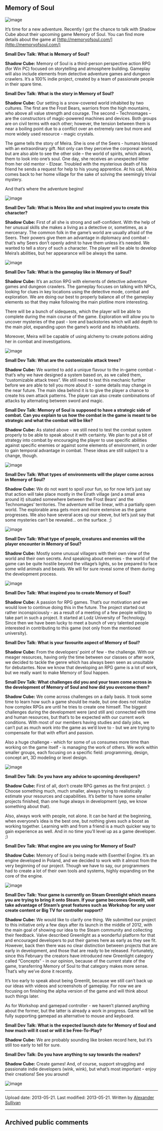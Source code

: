 ## Memory of Soul

![image](src\articleArchive\authorAlexanderSullivan\2013-05-21_MemoryOfSoul\image1.png)

It’s time for a new adventure. Recently I got the chance to talk with Shadow Cube about their upcoming game Memory of Soul. You can find more details about the game at [http://memoryofsoul.com/](http://memoryofsoul.com/)

**Small Dev Talk: What is Memory of Soul?**

**Shadow Cube:** Memory of Soul is a third-person perspective action RPG (for Win PC) focused on storytelling and atmosphere building. Gameplay will also include elements from detective adventure games and dungeon crawlers. It’s a 100% indie project, created by a team of passionate people in their spare time.

**Small Dev Talk: What is the story in Memory of Soul?**

**Shadow Cube:** Our setting is a snow-covered world inhabited by two cultures. The first are the Frost Bears, warriors from the high mountains, who above all value strength and courage. The second – Technomages – are the constructors of magic-powered machines and devices. Both groups are on civil terms with each other; however, the tension between them is near a boiling point due to a conflict over an extremely rare but more and more widely used resource - magic crystals.

The game tells the story of Meira. She is one of the Seers - humans blessed with an extraordinary gift. Not only can they perceive the corporeal world, but are also able to see the other side – the world of spirits, which allows them to look into one’s soul. One day, she receives an unexpected letter from her old mentor - Elzear. Troubled with the mysterious death of his friend he sends a request for help to his young apprentice. At his call, Meira comes back to her home village for the sake of solving the seemingly trivial mystery.

And that’s where the adventure begins!

![image](src\articleArchive\authorAlexanderSullivan\2013-05-21_MemoryOfSoul\image2.jpg)

**Small Dev Talk: What is Meira like and what inspired you to create this character?**

**Shadow Cube:** First of all she is strong and self-confident. With the help of her unusual skills she makes a living as a detective or, sometimes, as a mercenary. The common folk in the game’s world are usually afraid of the Seers. Their powers give them an advantage in diplomacy and combat - that’s why Seers don’t openly admit to have them unless it’s needed. We wanted to tell a story of such a character. The player will be able to develop Meira’s abilities, but her appearance will be always the same.

![image](src\articleArchive\authorAlexanderSullivan\2013-05-21_MemoryOfSoul\image3.jpg)

**Small Dev Talk: What is the gameplay like in Memory of Soul?**

**Shadow Cube:** It’s an action RPG with elements of detective adventure games and dungeon crawlers. The gameplay focuses on talking with NPCs, looking for clues in key locations using the detective mode, combat and exploration. We are doing our best to properly balance all of the gameplay elements so that they make following the main plotline more interesting.

There will be a bunch of sidequests, which the player will be able to complete during the main course of the game. Exploration will allow you to uncover mysteries of the past - lore and backstories which will add depth to the main plot, expanding upon the game’s world and its inhabitants.

Moreover, Meira will be capable of using alchemy to create potions aiding her in combat and investigations.

![image](src\articleArchive\authorAlexanderSullivan\2013-05-21_MemoryOfSoul\image4.jpg)

**Small Dev Talk: What are the customizable attack trees?**

**Shadow Cube:** We wanted to add a unique flavour to the in-game combat - that’s why we have designed a system based on, as we called them, “customizable attack trees”. We still need to test this mechanic further before we are able to tell you more about it - some details may change in the near future. The main idea behind it is to give the player a chance to create his own attack patterns. The player can also create combinations of attacks by alternating between sword and magic.

**Small Dev Talk: Memory of Soul is supposed to have a strategic side of combat. Can you explain to us how the combat in the game is meant to be strategic and what the combat will be like?**

**Shadow Cube:** As stated above - we still need to test the combat system properly to be able to speak about it with certainty. We plan to put a bit of strategy into combat by encouraging the player to use specific abilities against specific enemies or against some elements of environment, in order to gain temporal advantage in combat. These ideas are still subject to a change, though.

![image](src\articleArchive\authorAlexanderSullivan\2013-05-21_MemoryOfSoul\image5.jpg)

**Small Dev Talk: What types of environments will the player come across in Memory of Soul?**

**Shadow Cube:** We do not want to spoil your fun, so for now let’s just say that action will take place mostly in the Eirath village (and a small area around it) situated somewhere between the Frost Bears’ and the Technomages’ territories. The adventure will be linear, with a partially open world. The explorable area gets more and more extensive as the game progresses. We also have several aces up our sleeve, but let’s just say that some mysteries can’t be revealed… on the surface. ;)

![image](src\articleArchive\authorAlexanderSullivan\2013-05-21_MemoryOfSoul\image6.jpg)

**Small Dev Talk: What type of people, creatures and enemies will the player encounter in Memory of Soul?**

**Shadow Cube:** Mostly some unusual villagers with their own view of the world and their own secrets. And speaking about enemies - the world of the game can be quite hostile beyond the village’s lights, so be prepared to face some wild animals and beasts. We will for sure reveal some of them during the development process.

![image](src\articleArchive\authorAlexanderSullivan\2013-05-21_MemoryOfSoul\image7.jpg)

**Small Dev Talk: What inspired you to create Memory of Soul?**

**Shadow Cube:** A passion for RPG games. That’s our motivation and we would love to continue doing this in the future. The project started out rather inconspiciously - as a result of a meeting of a few people willing to take part in such a project. It started at Lodz University of Technology. Since then we have been lucky to meet a bunch of very talented people interested in contributing to this game (not only from the mentioned university).

**Small Dev Talk: What is your favourite aspect of Memory of Soul?**

**Shadow Cube:** From the developers’ point of few - the challenge. With our meager resources, having only the time between our classes or after work, we decided to tackle the genre which has always been seen as unsuitable for debutantes. Now we know that developing an RPG game is a lot of work, but we really want to make Memory of Soul happen.

**Small Dev Talk: What challenges did you and your team come across in the development of Memory of Soul and how did you overcome them?**

**Shadow Cube:** We come across challenges on a daily basis. It took some time to learn how such a game should be made, but one does not realize how complex RPGs are until he tries to create one himself. The biggest challenges during the development were (and still are) connected with time and human resources, but that’s to be expected with our current work conditions. With most of our members having studies and daily jobs, we can’t put as much work into the game as we’d love to - but we are trying to compensate for that with effort and passion.

Also a huge challenge - which for some of us consumes more time than working on the game itself - is managing the work of others. We work within smaller groups, each focusing on a specific field: programming, design, concept art, 3D modeling or level design.

![image](src\articleArchive\authorAlexanderSullivan\2013-05-21_MemoryOfSoul\image8.jpg)

**Small Dev Talk: Do you have any advice to upcoming developers?**

**Shadow Cube:** First of all, don’t create RPG games as the first project. :) Choose something much, much smaller, always trying to realistically estimate your resources and capabilities. It’s better to have some smaller projects finished, than one huge always in development (yep, we know something about that).

Also, always work with people, not alone. It can be hard at the beginning, when everyone’s idea is the best one, but nothing gives such a boost as working together. Learning with and from a friend is a much quicker way to gain experience as well. And in no time you’ll level up as a game developer. ;)

**Small Dev Talk: What engine are you using for Memory of Soul?**

**Shadow Cube:** Memory of Soul is being made with Esenthel Engine. It’s an engine developed in Poland, and we decided to work with it almost from the very beginning of our project. Though we have to say, our programmers had to create a lot of their own tools and systems, highly expanding on the core of the engine.

![image](src\articleArchive\authorAlexanderSullivan\2013-05-21_MemoryOfSoul\image9.jpg)

**Small Dev Talk: Your game is currently on Steam Greenlight which means you are trying to bring it onto Steam. If your game becomes Greenlit, will take advantage of Steam’s great features such as Workshop for any user create content or Big TV for controller support?**

**Shadow Cube:** We would like to clarify one thing. We submitted our project to this initiative only a few days after its launch in the middle of 2012, with the main goal of showing our idea to the Steam community and collecting their feedback. Valve described Greenlight as a wonderful platform for that and encouraged developers to put their games here as early as they see fit. However, back then there was no clear distinction between projects that are early in development, and those that are ready to be released. Fortunately, since this February the creators have introduced new Greenlight category called “Concepts” - in our opinion, because of the current state of the game, transferring Memory of Soul to that category makes more sense. That’s why we’ve done it recently.

It’s too early to speak about being Greenlit, because we still can’t back up our ideas with videos and screenshots of gameplay. For now we are focusing on finishing the alpha version of the game and will think about such things later.

As for Workshop and gamepad controller - we haven’t planned anything about the former, but the latter is already a work in progress. Game will be fully supporting gamepad as alternative to mouse and keyboard.

**Small Dev Talk: What is the expected launch date for Memory of Soul and how much will it cost or will it be Free-To-Play?**

**Shadow Cube:** We are probably sounding like broken record here, but it’s still too early to tell for sure.

**Small Dev Talk: Do you have anything to say towards the readers?**

**Shadow Cube:** Create games! And, of course, support struggling and passionate indie developers (wink, wink), but what’s most important - enjoy their creations! See you around!

![image](src\articleArchive\authorAlexanderSullivan\2013-05-21_MemoryOfSoul\image10.jpg)

---

Upload date: 2013-05-21. Last modified: 2013-05-21. Written by [Alexander Sullivan](https://twitter.com/AlexJSully)

---

## Archived public comments
